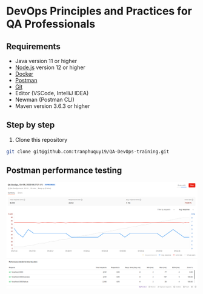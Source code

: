 # DevOps Principles and Practices for QA Professionals

## Requirements

- Java version 11 or higher
- [Node.js](https://nodejs.org/en/) version 12 or higher
- [Docker](https://www.docker.com/)
- [Postman](https://www.postman.com/)
- [Git](https://git-scm.com/)
- Editor (VSCode, IntelliJ IDEA)
- Newman (Postman CLI)
- Maven version 3.6.3 or higher

## Step by step

1. Clone this repository

```bash
git clone git@github.com:tranphuquy19/QA-DevOps-training.git
```

## Postman performance testing

![img](imgs/postman-performance-testing.png)

